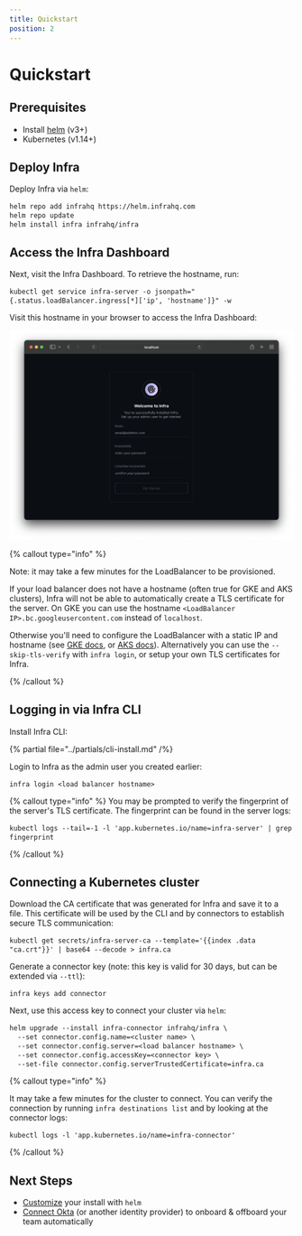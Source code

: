 ```yaml
---
title: Quickstart
position: 2
---
```


# Quickstart

## Prerequisites

- Install [helm](https://helm.sh/docs/intro/install/) (v3+)
- Kubernetes (v1.14+)

## Deploy Infra

Deploy Infra via `helm`:

```
helm repo add infrahq https://helm.infrahq.com
helm repo update
helm install infra infrahq/infra
```

## Access the Infra Dashboard

Next, visit the Infra Dashboard. To retrieve the hostname, run:

```
kubectl get service infra-server -o jsonpath="{.status.loadBalancer.ingress[*]['ip', 'hostname']}" -w
```

Visit this hostname in your browser to access the Infra Dashboard:

![welcome](../images/welcome.png)

{% callout type="info" %}

Note: it may take a few minutes for the LoadBalancer to be provisioned.

If your load balancer does not have a hostname (often true for GKE and AKS clusters), Infra will not be able to automatically create a TLS certificate for the server. On GKE you can use the hostname `<LoadBalancer IP>.bc.googleusercontent.com` instead of `localhost`.

Otherwise you'll need to configure the LoadBalancer with a static IP and hostname (see
[GKE docs](https://cloud.google.com/kubernetes-engine/docs/tutorials/configuring-domain-name-static-ip), or
[AKS docs](https://docs.microsoft.com/en-us/azure/aks/static-ip#create-a-static-ip-address)).
Alternatively you can use the `--skip-tls-verify` with `infra login`, or setup your own TLS certificates for Infra.

{% /callout %}

## Logging in via Infra CLI

Install Infra CLI:

{% partial file="../partials/cli-install.md" /%}

Login to Infra as the admin user you created earlier:

```
infra login <load balancer hostname>
```

{% callout type="info" %}
You may be prompted to verify the fingerprint of the server's TLS certificate. The fingerprint can be found in the server logs:

```
kubectl logs --tail=-1 -l 'app.kubernetes.io/name=infra-server' | grep fingerprint
```

{% /callout %}

## Connecting a Kubernetes cluster

Download the CA certificate that was generated for Infra and save it to a file. This certificate will be used by the CLI and by connectors to establish secure TLS communication:

```
kubectl get secrets/infra-server-ca --template='{{index .data "ca.crt"}}' | base64 --decode > infra.ca
```

Generate a connector key (note: this key is valid for 30 days, but can be extended via `--ttl`):

```
infra keys add connector
```

Next, use this access key to connect your cluster via `helm`:

```
helm upgrade --install infra-connector infrahq/infra \
  --set connector.config.name=<cluster name> \
  --set connector.config.server=<load balancer hostname> \
  --set connector.config.accessKey=<connector key> \
  --set-file connector.config.serverTrustedCertificate=infra.ca
```

{% callout type="info" %}

It may take a few minutes for the cluster to connect. You can verify the connection by running `infra destinations list` and by looking at the connector logs:

```
kubectl logs -l 'app.kubernetes.io/name=infra-connector'
```

{% /callout %}

## Next Steps

- [Customize](../reference/helm-reference.md) your install with `helm`
- [Connect Okta](../identity-providers/okta.md) (or another identity provider) to onboard & offboard your team automatically

